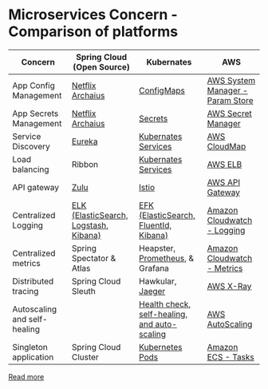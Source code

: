 # Microservices Concern - Comparison of platforms

| Concern                      | Spring Cloud (Open Source)                                                      | Kubernates                                                                                                | AWS                                                                                                                   |
|------------------------------|---------------------------------------------------------------------------------|-----------------------------------------------------------------------------------------------------------|-----------------------------------------------------------------------------------------------------------------------|
| App Config Management        | [Netflix Archaius](https://github.com/Netflix/archaius)                         | [ConfigMaps](https://github.com/Anshul619/DevOps-SRE/tree/main/2_ContainerOrchestration/Kubernates/ConfigMaps.md)                               | [AWS System Manager - Param Store](https://github.com/Anshul619/AWS-Services/tree/main/17_Security/1_DataProtection/AWSSystemManager.md) |
| App Secrets Management       | [Netflix Archaius](https://github.com/Netflix/archaius)                         | [Secrets](https://github.com/Anshul619/DevOps-SRE/tree/main/2_ContainerOrchestration/Kubernates/Secrets.md)                                     | [AWS Secret Manager](https://github.com/Anshul619/AWS-Services/tree/main/17_Security/1_DataProtection/AWSSecretsManager.md)              |
| Service Discovery            | [Eureka](2_ServiceRegistry&Discovery/Eureka.md)                                 | [Kubernates Services](https://github.com/Anshul619/DevOps-SRE/tree/main/2_ContainerOrchestration/Kubernates/Readme.md)                          | [AWS CloudMap](https://github.com/Anshul619/AWS-Services/tree/main/16_NetworkingAndContentDelivery/2_ApplicationNetworking/AWSCloudMap.md)                |
| Load balancing               | Ribbon                                                                          | [Kubernates Services](https://github.com/Anshul619/DevOps-SRE/tree/main/2_ContainerOrchestration/Kubernates/Readme.md)                          | [AWS ELB](https://github.com/Anshul619/AWS-Services/tree/main/16_NetworkingAndContentDelivery/2_ApplicationNetworking/ElasticLoadBalancer/Readme.md)      |
| API gateway                  | [Zulu](1_APIGateway/ZuluAPIGateway.md)                                          | [Istio](https://istio.io/)                                                                                | [AWS API Gateway](https://github.com/Anshul619/AWS-Services/tree/main/16_NetworkingAndContentDelivery/2_ApplicationNetworking/AmazonAPIGateway/Readme.md) |
| Centralized Logging          | [ELK (ElasticSearch, Logstash, Kibana)](https://github.com/Anshul619/DevOps-SRE/tree/main/3_Observability/ELK.md) | [EFK (ElasticSearch, FluentId, Kibana)](https://github.com/Anshul619/DevOps-SRE/tree/main/3_Observability/EFK.md)                           | [Amazon Cloudwatch - Logging](https://github.com/Anshul619/AWS-Services/tree/main/8_ObservabilityLogs/AmazonCloudWatch/CloudwatchLogs.md)        |
| Centralized metrics          | Spring Spectator & Atlas                                                        | Heapster, [Prometheus](https://github.com/Anshul619/DevOps-SRE/tree/main/3_Observability/Prometheus.md), & Grafana                          | [Amazon Cloudwatch - Metrics](https://github.com/Anshul619/AWS-Services/tree/main/8_ObservabilityLogs/AmazonCloudWatch/CloudwatchMetrics.md)     |
| Distributed tracing          | Spring Cloud Sleuth                                                             | Hawkular, [Jaeger](https://github.com/Anshul619/DevOps-SRE/tree/main/3_Observability/Jaeger.md)                                             | [AWS X-Ray](https://github.com/Anshul619/AWS-Services/tree/main/8_ObservabilityLogs/AWSXRay.md)                                                  |
| Autoscaling and self-healing |                                                                                 | [Health check, self-healing, and auto-scaling](https://github.com/Anshul619/DevOps-SRE/tree/main/2_ContainerOrchestration/Kubernates/Readme.md) | [AWS AutoScaling](https://github.com/Anshul619/AWS-Services/tree/main/5_AutoScaling/Readme.md)                            |
| Singleton application        | Spring Cloud Cluster                                                            | [Kubernetes Pods](https://github.com/Anshul619/DevOps-SRE/tree/main/2_ContainerOrchestration/Kubernates/Readme.md)                              | [Amazon ECS - Tasks](https://github.com/Anshul619/AWS-Services/tree/main/3_ContainerOrchestration/AmazonECS/Readme.md)                           |

[Read more](https://en.wikipedia.org/wiki/Microservices)
